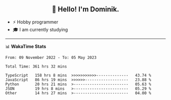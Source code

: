 <h2 align="center">👋 Hello! I'm Dominik.</h2>

- ⚡ Hobby programmer
- 🎓 I am currently studying

---
📊 **WakaTime Stats**
<!--START_SECTION:waka-->

```text
From: 09 November 2022 - To: 05 May 2023

Total Time: 361 hrs 32 mins

TypeScript   158 hrs 8 mins  >>>>>>>>>>>--------------   43.74 %
JavaScript   86 hrs 19 mins  >>>>>>-------------------   23.88 %
Python       20 hrs 21 mins  >------------------------   05.63 %
JSON         19 hrs 8 mins   >------------------------   05.29 %
Other        14 hrs 27 mins  >------------------------   04.00 %
```

<!--END_SECTION:waka-->
